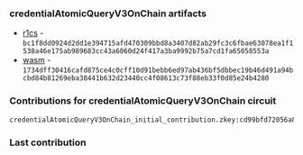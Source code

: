 ### credentialAtomicQueryV3OnChain artifacts

- [r1cs](./contributions/credentialAtomicQueryV3OnChain/credentialAtomicQueryV3OnChain.r1cs) - `bc1f8dd0924d2dd1e394715afd470309bbd8a3407d82ab29fc3c6fbae63078ea1f1538a46e175ab989683cc43a6060d24f417a3ba9992b75a7cd1fa65058553a`
- [wasm](./contributions/credentialAtomicQueryV3OnChain/credentialAtomicQueryV3OnChain.wasm) - `1734dff30416cafd875ce4c0cff10d91bebb6ed97ab436bf5dbbec19b46d491a94bcbd84b81269eba38441b632d23440cc4f08613c73f88eb33f0d85e24b4280`

### Contributions for credentialAtomicQueryV3OnChain circuit

```
credentialAtomicQueryV3OnChain_initial_contribution.zkey:cd99bfd72056a8df9cfa8e67ad91cd98195baeac2e263dd1d501d16916b20b7d1e1d74fd5096a19bb7b63be87d3d57a7b1793aabe93067449c5faab4e5975ebe
```

### Last contribution
```

```
